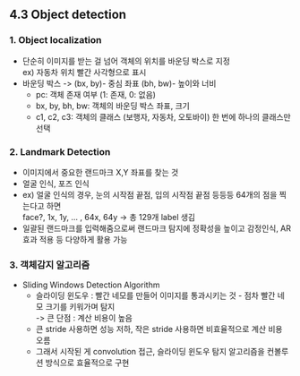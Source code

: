 ## 4.3 Object detection

### 1. Object localization
- 단순히 이미지를 받는 걸 넘어 객체의 위치를 바운딩 박스로 지정  
  ex) 자동차 위치 빨간 사각형으로 표시
- 바운딩 박스 -> (bx, by)- 중심 좌표 (bh, bw)- 높이와 너비
  - pc: 객체 존재 여부 (1: 존재, 0: 없음)
  - bx, by, bh, bw: 객체의 바운딩 박스 좌표, 크기
  - c1, c2, c3: 객체의 클래스 (보행자, 자동차, 오토바이) 한 번에 하나의 클래스만 선택
### 2. Landmark Detection
- 이미지에서 중요한 랜드마크 X,Y 좌표를 찾는 것
- 얼굴 인식, 포즈 인식
- ex) 얼굴 인식의 경우, 눈의 시작점 끝점, 입의 시작점 끝점 등등등 64개의 점을 찍는다고 하면  
  face?, 1x, 1y, ... , 64x, 64y -> 총 129개 label 생김
- 일괄된 랜드마크를 입력해줌으로써 랜드마크 탐지에 정확성을 높이고 감정인식, AR 효과 적용 등 다양하게 활용 가능


### 3. 객체감지 알고리즘
- Sliding Windows Detection Algorithm
  - 슬라이딩 윈도우 : 빨간 네모를 만들어 이미지를 통과시키는 것 - 점차 빨간 네모 크기를 키워가며 탐지  
    -> 큰 단점 : 계산 비용이 높음
  - 큰 stride 사용하면 성능 저하, 작은 stride 사용하면 비효율적으로 계산 비용 오름
  - 그래서 시작된 게 convolution 접근, 슬라이딩 윈도우 탐지 알고리즘을 컨볼루션 방식으로 효율적으로 구현
